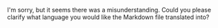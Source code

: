 I'm sorry, but it seems there was a misunderstanding. Could you please clarify what language you would like the Markdown file translated into?